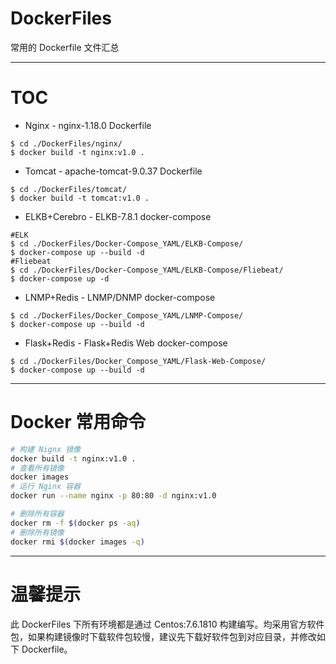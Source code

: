 # DockerFiles
常用的 Dockerfile 文件汇总

---

# TOC
- Nginx - nginx-1.18.0 Dockerfile
```
$ cd ./DockerFiles/nginx/
$ docker build -t nginx:v1.0 .
```
- Tomcat - apache-tomcat-9.0.37 Dockerfile
```
$ cd ./DockerFiles/tomcat/
$ docker build -t tomcat:v1.0 .
```
- ELKB+Cerebro - ELKB-7.8.1 docker-compose
```
#ELK
$ cd ./DockerFiles/Docker-Compose_YAML/ELKB-Compose/
$ docker-compose up --build -d
#Fliebeat
$ cd ./DockerFiles/Docker-Compose_YAML/ELKB-Compose/Fliebeat/
$ docker-compose up -d
```
- LNMP+Redis - LNMP/DNMP docker-compose
```
$ cd ./DockerFiles/Docker_Compose_YAML/LNMP-Compose/
$ docker-compose up --build -d
```
- Flask+Redis -  Flask+Redis Web docker-compose
```
$ cd ./DockerFiles/Docker_Compose_YAML/Flask-Web-Compose/
$ docker-compose up --build -d
```
---

# Docker 常用命令
```bash
# 构建 Nignx 镜像
docker build -t nginx:v1.0 .
# 查看所有镜像
docker images
# 运行 Nginx 容器
docker run --name nginx -p 80:80 -d nginx:v1.0

# 删除所有容器
docker rm -f $(docker ps -aq)  
# 删除所有镜像
docker rmi $(docker images -q)
```

---

# 温馨提示
此 DockerFiles 下所有环境都是通过 Centos:7.6.1810 构建编写。均采用官方软件包，如果构建镜像时下载软件包较慢，建议先下载好软件包到对应目录，并修改如下 Dockerfile。